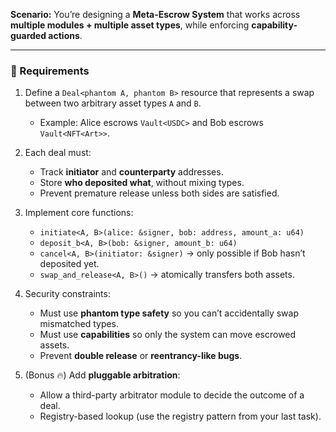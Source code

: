 **Scenario:**
You’re designing a **Meta-Escrow System** that works across **multiple modules + multiple asset types**, while enforcing **capability-guarded actions**.

---

### 📝 Requirements

1. Define a `Deal<phantom A, phantom B>` resource that represents a swap between two arbitrary asset types `A` and `B`.

   - Example: Alice escrows `Vault<USDC>` and Bob escrows `Vault<NFT<Art>>`.

2. Each deal must:

   - Track **initiator** and **counterparty** addresses.
   - Store **who deposited what**, without mixing types.
   - Prevent premature release unless both sides are satisfied.

3. Implement core functions:

   - `initiate<A, B>(alice: &signer, bob: address, amount_a: u64)`
   - `deposit_b<A, B>(bob: &signer, amount_b: u64)`
   - `cancel<A, B>(initiator: &signer)` → only possible if Bob hasn’t deposited yet.
   - `swap_and_release<A, B>()` → atomically transfers both assets.

4. Security constraints:

   - Must use **phantom type safety** so you can’t accidentally swap mismatched types.
   - Must use **capabilities** so only the system can move escrowed assets.
   - Prevent **double release** or **reentrancy-like bugs**.

5. (Bonus 🔥) Add **pluggable arbitration**:

   - Allow a third-party arbitrator module to decide the outcome of a deal.
   - Registry-based lookup (use the registry pattern from your last task).
